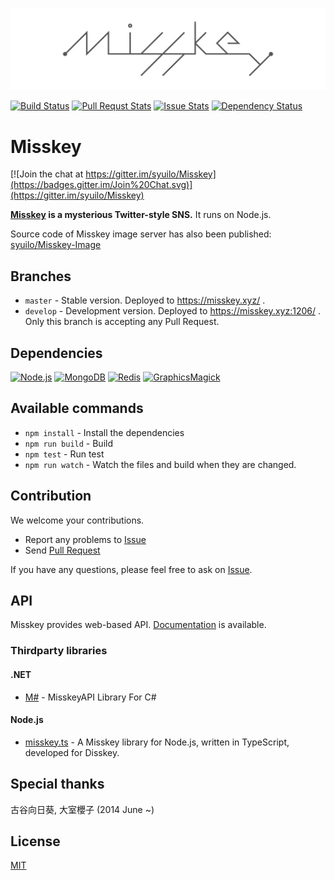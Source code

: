 ![](misskey-logo.png)

[![Build Status](https://travis-ci.org/syuilo/Misskey.svg)](https://travis-ci.org/syuilo/Misskey)
[![Pull Requst Stats](http://issuestats.com/github/syuilo/Misskey/badge/pr?style=flat)](http://issuestats.com/github/syuilo/Misskey)
[![Issue Stats](http://issuestats.com/github/syuilo/Misskey/badge/issue?style=flat)](http://issuestats.com/github/syuilo/Misskey)
[![Dependency Status](https://gemnasium.com/syuilo/Misskey.svg)](https://gemnasium.com/syuilo/Misskey)

# Misskey

[![Join the chat at https://gitter.im/syuilo/Misskey](https://badges.gitter.im/Join%20Chat.svg)](https://gitter.im/syuilo/Misskey)

**[Misskey](https://misskey.xyz/) is a mysterious Twitter-style SNS.**
It runs on Node.js.

Source code of Misskey image server has also been published: [syuilo/Misskey-Image](https://github.com/syuilo/Misskey-Image)

## Branches
* `master` - Stable version. Deployed to https://misskey.xyz/ .
* `develop` - Development version. Deployed to https://misskey.xyz:1206/ . Only this branch is accepting any Pull Request.

## Dependencies
[![Node.js](https://img.shields.io/badge/Node.js-0.12.0-blue.svg)](https://nodejs.org)
[![MongoDB](https://img.shields.io/badge/MongoDB-2.6.9-blue.svg)](https://www.mongodb.org)
[![Redis](https://img.shields.io/badge/Redis-2.8.19-blue.svg)](http://redis.io)
[![GraphicsMagick](https://img.shields.io/badge/GraphicsMagick-1.3.20-blue.svg)](http://www.graphicsmagick.org)

## Available commands
* `npm install` - Install the dependencies
* `npm run build` - Build
* `npm test` - Run test
* `npm run watch` - Watch the files and build when they are changed.

## Contribution
We welcome your contributions.

* Report any problems to [Issue](https://github.com/syuilo/Misskey/issues)
* Send [Pull Request](https://github.com/syuilo/Misskey/pulls)

If you have any questions, please feel free to ask on [Issue](https://github.com/syuilo/Misskey/issues).

## API
Misskey provides web-based API.
[Documentation](doc/api.md) is available.

### Thirdparty libraries
#### .NET
* [M#](https://github.com/marihachi/msharp) - MisskeyAPI Library For C#

#### Node.js
* [misskey.ts](https://github.com/AyaMorisawa/Disskey/blob/master/src/misskey.ts-README.md) - A Misskey library for Node.js, written in TypeScript, developed for Disskey.

## Special thanks
古谷向日葵, 大室櫻子 (2014 June ~)

## License
[MIT](LICENSE)
